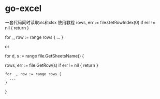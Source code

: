 # go-excel

一套代码同时读取xls和xlsx
使用教程
	rows, err := file.GetRowIndex(0)
	if err != nil {
		return
	}
  
  for _, row := range rows { 
    ...
  }

or

for d, s := range file.GetSheetsName() {

  rows, err := file.GetRow(s)
    if err != nil {
      return
    }

    for _, row := range rows { 
      ...
    }

}

